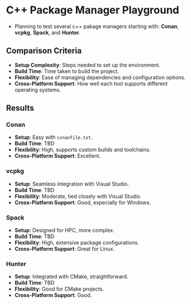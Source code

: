 # C++ Package Manager Playground

* Planning to test several c++ pakage managers starting with: **Conan**, **vcpkg**, **Spack**, and **Hunter**.

## Comparison Criteria

- **Setup Complexity**: Steps needed to set up the environment.
- **Build Time**: Time taken to build the project.
- **Flexibility**: Ease of managing dependencies and configuration options.
- **Cross-Platform Support**: How well each tool supports different operating systems.

## Results

### Conan
- **Setup**: Easy with `conanfile.txt`.
- **Build Time**: TBD
- **Flexibility**: High, supports custom builds and toolchains.
- **Cross-Platform Support**: Excellent.

### vcpkg
- **Setup**: Seamless integration with Visual Studio.
- **Build Time**: TBD
- **Flexibility**: Moderate, tied closely with Visual Studio.
- **Cross-Platform Support**: Good, especially for Windows.

### Spack
- **Setup**: Designed for HPC, more complex.
- **Build Time**: TBD
- **Flexibility**: High, extensive package configurations.
- **Cross-Platform Support**: Great for Linux.

### Hunter
- **Setup**: Integrated with CMake, straightforward.
- **Build Time**: TBD
- **Flexibility**: Good for CMake projects.
- **Cross-Platform Support**: Good.
